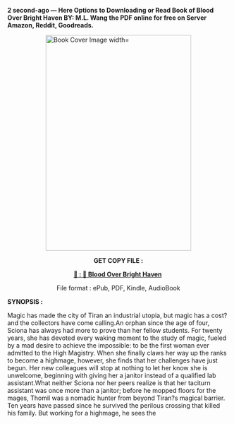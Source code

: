 <p><strong>2 second-ago &mdash; Here Options to Downloading or Read Book of Blood Over Bright Haven BY: M.L.  Wang the PDF online for free on Server Amazon, Reddit, Goodreads.</strong></p><p><a href="https://uk.ebookarea.xyz/?book=208430658-blood-over-bright-haven"><img style="display: block; margin-left: auto; margin-right: auto;" src="https://i.gr-assets.com/images/S/compressed.photo.goodreads.com/books/1717354584l/208430658.jpg" alt="Book Cover Image width=" width="330" height="488" /></a></p><p style="text-align: center;"><strong>GET COPY FILE :</strong></p><p style="text-align: center;"><strong><a href="https://uk.ebookarea.xyz/?book=208430658-blood-over-bright-haven" target="_blank" rel="noopener">📢 : 🔗 Blood Over Bright Haven</a>&nbsp;</strong></p><p style="text-align: center;">File format : ePub, PDF, Kindle, AudioBook</p><p><strong>SYNOPSIS :</strong></p><p>Magic has made the city of Tiran an industrial utopia, but magic has a cost?and the collectors have come calling.An orphan since the age of four, Sciona has always had more to prove than her fellow students. For twenty years, she has devoted every waking moment to the study of magic, fueled by a mad desire to achieve the impossible: to be the first woman ever admitted to the High Magistry. When she finally claws her way up the ranks to become a highmage, however, she finds that her challenges have just begun. Her new colleagues will stop at nothing to let her know she is unwelcome, beginning with giving her a janitor instead of a qualified lab assistant.What neither Sciona nor her peers realize is that her taciturn assistant was once more than a janitor; before he mopped floors for the mages, Thomil was a nomadic hunter from beyond Tiran?s magical barrier. Ten years have passed since he survived the perilous crossing that killed his family. But working for a highmage, he sees the </p>
